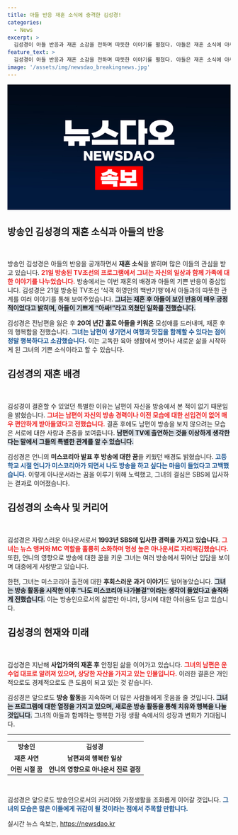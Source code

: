 ```yaml
---
title: 아들 반응 재혼 소식에 충격한 김성경!
categories:
  - News
excerpt: >
  김성경이 아들 반응과 재혼 소감을 전하며 따뜻한 이야기를 펼쳤다. 아들은 재혼 소식에 아싸!라고 환호, 새로운 가족을 맞이한 그녀의 행복한 근황을 공개했다.
feature_text: >
  김성경이 아들 반응과 재혼 소감을 전하며 따뜻한 이야기를 펼쳤다. 아들은 재혼 소식에 아싸!라고 환호, 새로운 가족을 맞이한 그녀의 행복한 근황을 공개했다.
image: '/assets/img/newsdao_breakingnews.jpg'
---
```


<p><img src="/assets/img/newsdao_breakingnews.jpg" alt="ranknews 속보" /></p>

<h2 data-ke-size="size26">방송인 김성경의 재혼 소식과 아들의 반응</h2>

<p data-ke-size="size16">&nbsp;</p>

<p>방송인 김성경은 아들의 반응을 공개하면서 <strong>재혼 소식</strong>을 밝히며 많은 이들의 관심을 받고 있습니다. <b><span style="color: #ee2323;">21일 방송된 TV조선의 프로그램에서 그녀는 자신의 일상과 함께 가족에 대한 이야기를 나누었습니다.</span></b> 방송에서는 이번 재혼의 배경과 아들의 기쁜 반응이 중심입니다. 김성경은 21일 방송된 TV조선 ‘식객 허영만의 백반기행’에서 아들과의 따뜻한 관계를 여러 이야기를 통해 보여주었습니다. <b><span style="background-color: #21538527;">그녀는 재혼 후 아들이 보인 반응이 매우 긍정적이었다고 밝히며, 아들이 기쁘게 “아싸!”라고 외쳤던 일화를 전했습니다.</span></b></p>

<p>김성경은 전남편을 잃은 후 <strong>20여 년간 홀로 아들을 키워온</strong> 모성애를 드러내며, 재혼 후의 행복함을 전했습니다. <b><span style="color: #1a5490;">그녀는 남편이 생기면서 여행과 맛집을 함께할 수 있다는 점이 정말 행복하다고 소감했습니다.</span></b> 이는 고독한 육아 생활에서 벗어나 새로운 삶을 시작하게 된 그녀의 기쁜 소식이라고 할 수 있습니다.</p>

<h2 data-ke-size="size26">김성경의 재혼 배경</h2>

<p data-ke-size="size16">&nbsp;</p>

<p>김성경이 결혼할 수 있었던 특별한 이유는 남편이 자신을 방송에서 본 적이 없기 때문임을 밝혔습니다. <b><span style="color: #ee2323;">그녀는 남편이 자신의 방송 경력이나 이전 모습에 대한 선입견이 없어 매우 편안하게 받아들였다고 전했습니다.</span></b> 결혼 후에도 남편이 방송을 보지 않으려는 모습은 서로에 대한 사랑과 존중을 보여줍니다. <b><span style="background-color: #21538527;">남편이 TV에 출연하는 것을 이상하게 생각한다는 말에서 그들의 특별한 관계를 알 수 있습니다.</span></b></p>

<p>김성경은 언니의 <strong>미스코리아 발표 후 방송에 대한 꿈</strong>을 키웠던 배경도 밝혔습니다. <b><span style="color: #1a5490;">고등학교 시절 언니가 미스코리아가 되면서 나도 방송을 하고 싶다는 마음이 들었다고 고백했습니다.</span></b> 이렇게 아나운서라는 꿈을 이루기 위해 노력했고, 그녀의 결심은 SBS에 입사하는 결과로 이어졌습니다.</p>

<h2 data-ke-size="size26">김성경의 소속사 및 커리어</h2>

<p data-ke-size="size16">&nbsp;</p>

<p>김성경은 자랑스러운 아나운서로서 <strong>1993년 SBS에 입사한 경력을 가지고 있습니다</strong>. <b><span style="color: #ee2323;">그녀는 뉴스 앵커와 MC 역할을 훌륭히 소화하며 명성 높은 아나운서로 자리매김했습니다.</span></b> 또한, 언니의 영향으로 방송에 대한 꿈을 키운 그녀는 여러 방송에서 뛰어난 입담을 보이며 대중에게 사랑받고 있습니다.</p>

<p>한편, 그녀는 미스코리아 출전에 대한 <strong>후회스러운 과거 이야기</strong>도 털어놓았습니다. <b><span style="background-color: #21538527;">그녀는 방송 활동을 시작한 이후 “나도 미스코리아 나가볼걸”이라는 생각이 들었다고 솔직하게 전했습니다.</span></b> 이는 방송인으로서의 삶뿐만 아니라, 당시에 대한 아쉬움도 담고 있습니다.</p>

<h2 data-ke-size="size26">김성경의 현재와 미래</h2>

<p data-ke-size="size16">&nbsp;</p>

<p>김성경은 지난해 <strong>사업가와의 재혼 후</strong> 안정된 삶을 이어가고 있습니다. <b><span style="color: #ee2323;">그녀의 남편은 운수업 대표로 알려져 있으며, 상당한 자산을 가지고 있는 인물입니다.</span></b> 이러한 결혼은 개인적으로도 경제적으로도 큰 도움이 되고 있는 것 같습니다.</p>

<p>김성경은 앞으로도 <strong>방송 활동</strong>을 지속하며 더 많은 사람들에게 웃음을 줄 것입니다. <b><span style="background-color: #21538527;">그녀는 프로그램에 대한 열정을 가지고 있으며, 새로운 방송 활동을 통해 치유와 행복을 나눌 것입니다.</span></b> 그녀의 아들과 함께하는 행복한 가정 생활 속에서의 성장과 변화가 기대됩니다.</p>

<hr style="height: 1px; border: none; background-color: #000;"/>

<table style="width: 100%;">
  <tr>
    <td style="text-align: center; height: 17px;"><b>방송인</b></td>
    <td style="text-align: center; height: 17px;"><b>김성경</b></td>
  </tr>
  <tr>
    <td style="text-align: center; height: 17px;"><b>재혼 사연</b></td>
    <td style="text-align: center; height: 17px;"><b>남편과의 행복한 일상</b></td>
  </tr>
  <tr>
    <td style="text-align: center; height: 17px;"><b>어린 시절 꿈</b></td>
    <td style="text-align: center; height: 17px;"><b>언니의 영향으로 아나운서 진로 결정</b></td>
  </tr>
</table>

<p data-ke-size="size16">&nbsp;</p>

<p>김성경은 앞으로도 방송인으로서의 커리어와 가정생활을 조화롭게 이어갈 것입니다. <b><span style="color: #1a5490;">그녀의 모습은 많은 이들에게 귀감이 될 것이라는 점에서 주목할 만합니다.</span></b> </p>
실시간 뉴스 속보는, <a href="https://newsdao.kr" rel="dofollow">https://newsdao.kr</a>


